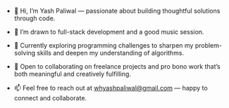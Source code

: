 - 👋 Hi, I’m Yash Paliwal — passionate about building thoughtful solutions through code.

- 👀 I’m drawn to full-stack development and a good music session.

- 🌱 Currently exploring programming challenges to sharpen my problem-solving skills and deepen my understanding of algorithms.

- 💞️ Open to collaborating on freelance projects and pro bono work that’s both meaningful and creatively fulfilling.

- 📫 Feel free to reach out at whyashpaliwal@gmail.com — happy to connect and collaborate.
<!---
yashhasgit/yashhasgit is a ✨ special ✨ repository because its `README.md` (this file) appears on your GitHub profile.
You can click the Preview link to take a look at your changes.
--->
